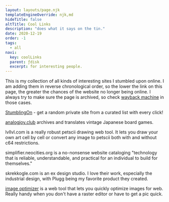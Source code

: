 ```yaml
---
layout: layouts/page.njk
templateEngineOverride: njk,md
hideTitle: false
altTitle: Cool Links
description: "does what it says on the tin."
date: 2020-12-19
order: -1
tags: 
  - all
navi:
  key: coolLinks
  parent: ƒdisk
  excerpt: for interesting people.
---
```


This is my collection of all kinds of interesting sites I stumbled upon online. I am adding them in reverse chronological order, so the lower the link on this page, the greater the chances of the website no longer being online. I always try to make sure the page is archived, so check [wayback machine](https://archive.org/web/) in those cases.

[StumblingOn](https://stumblingon.com/) - get a random private site from a curated list with every click!

[analogjoy.club](http://analogjoy.club) archives and translates vintage Japanese board games.

lvllvl.com is a really robust petscii drawing web tool. It lets you draw your own art cell by cell or convert any image to petscii both with and without c64 restrictions.

simplifier.neocities.org is a no-nonsense website cataloging "technology that is reliable, understandable, and practical for an individual to build for themselves."

skrekkogle.com is an ex design studio. I love their work, especially the industrial design, with Plugg being my favorite product they created.

[image optimizer](http://tools.dynamicdrive.com/imageoptimizer/) is a web tool that lets you quickly optimize images for web. Really handy when you don't have a raster editor or have to get a pic quick.